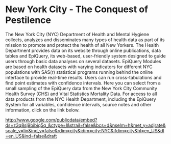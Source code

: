 # New York City - The Conquest of Pestilence

The New York City (NYC) Department of Health and Mental Hygiene collects, analyzes and disseminates many types of health data as part of its mission to promote and protect the health of all New Yorkers. The Health Department provides data on its website through online publications, data tables and EpiQuery, its web-based, user-friendly system designed to guide users through basic data analyses on several datasets. EpiQuery Modules are based on health datasets with varying indicators for different NYC populations with SAS(r) statistical programs running behind the online interface to provide real-time results. Users can run cross-tabulations and find point estimates with confidence intervals. Here you can select from a small sampling of the EpiQuery data from the New York City Community Health Survey (CHS) and Vital Statistics Mortality Data. For access to all data products from the NYC Health Department, including the EpiQuery System for all variables, confidence intervals, source notes and other information, click on the link below.

http://www.google.com/publicdata/embed?ds=z3q8sj9bibiq5q_&ctype=l&strail=false&bcs=d&nselm=h&met_y=adjrate&scale_y=lin&ind_y=false&rdim=city&idim=city:NYC&ifdim=city&hl=en_US&dl=en_US&ind=false&draft
